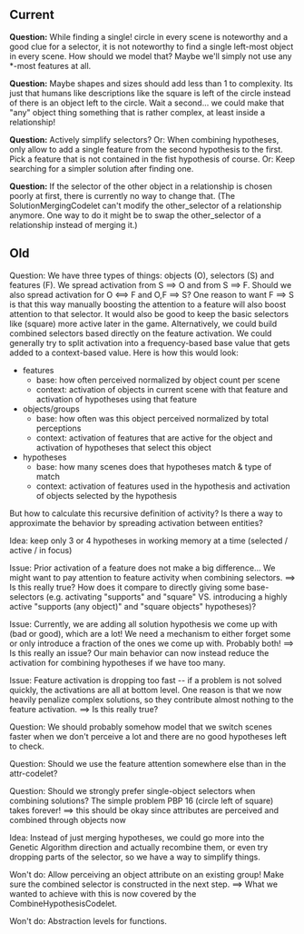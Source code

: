 ## Current

**Question:** While finding a single! circle in every scene is noteworthy and a good clue for a selector, it is not noteworthy to find a single left-most object in every scene. How should we model that? Maybe we'll simply not use any *-most features at all.

**Question:** Maybe shapes and sizes should add less than 1 to complexity. Its just that humans like descriptions like the square is left of the circle instead of there is an object left to the circle. Wait a second... we could make that "any" object thing something that is rather complex, at least inside a relationship!

**Question:** Actively simplify selectors?
Or: When combining hypotheses, only allow to add a single feature from the second hypothesis to the first. Pick a feature that is not contained in the fist hypothesis of course.
Or: Keep searching for a simpler solution after finding one.

**Question:** If the selector of the other object in a relationship is chosen poorly at first, there is currently no way to change that. (The SolutionMergingCodelet can't modify the other_selector of a relationship anymore. One way to do it might be to swap the other_selector of a relationship instead of merging it.)


## Old

Question: We have three types of things: objects (O), selectors (S) and features (F). We spread activation from S ==> O and from S ==> F. Should we also spread activation for O <==> F and O,F ==> S? One reason to want F ==> S is that this way manually boosting the attention to a feature will also boost attention to that selector. It would also be good to keep the basic selectors like (square) more active later in the game.
Alternatively, we could build combined selectors based directly on the feature activation.
We could generally try to split activation into a frequency-based base value that gets added to a context-based value. Here is how this would look:

* features
    * base: how often perceived normalized by object count per scene
    * context: activation of objects in current scene with that feature and activation of hypotheses using that feature
* objects/groups
    * base: how often was this object perceived normalized by total perceptions
    * context: activation of features that are active for the object and activation of hypotheses that select this object
* hypotheses
    * base: how many scenes does that hypotheses match & type of match
    * context: activation of features used in the hypothesis and activation of objects selected by the hypothesis

But how to calculate this recursive definition of activity? Is there a way to approximate the behavior by spreading activation between entities?




Idea: keep only 3 or 4 hypotheses in working memory at a time (selected / active / in focus)

Issue: Prior activation of a feature does not make a big difference... We might want to pay attention to feature activity when combining selectors.
==> Is this really true? How does it compare to directly giving some base-selectors (e.g. activating "supports" and "square" VS. introducing a highly active "supports (any object)" and "square objects" hypotheses)?

Issue: Currently, we are adding all solution hypothesis we come up with (bad or good), which are a lot! We need a mechanism to either forget some or only introduce a fraction of the ones we come up with. Probably both!
==> Is this really an issue? Our main behavior can now instead reduce the activation for combining hypotheses if we have too many.

Issue: Feature activation is dropping too fast -- if a problem is not solved quickly, the activations are all at bottom level. One reason is that we now heavily penalize complex solutions, so they contribute almost nothing to the feature activation.
==> Is this really true?

Question: We should probably somehow model that we switch scenes faster when we don't perceive a lot and there are no good hypotheses left to check.

Question: Should we use the feature attention somewhere else than in the attr-codelet?

Question: Should we strongly prefer single-object selectors when combining solutions? The simple problem PBP 16 (circle left of square) takes forever!
==> this should be okay since attributes are perceived and combined through objects now

Idea: Instead of just merging hypotheses, we could go more into the Genetic Algorithm direction and actually recombine them, or even try dropping parts of the selector, so we have a way to simplify things.

Won't do: Allow perceiving an object attribute on an existing group! Make sure the combined selector is constructed in the next step.
==> What we wanted to achieve with this is now covered by the CombineHypothesisCodelet.

Won't do: Abstraction levels for functions.
